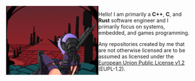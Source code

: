 <img align="left" width="50%" src="https://raw.githubusercontent.com/IrritatedLemon/IrritatedLemon/main/assets/banner.png">

Hello! I am primarily a **C++**, **C**, and **Rust** software engineer and I primarily focus on systems, embedded, and games programming.

Any repositories created by me that are not otherwise licensed are to be assumed as licensed under the [European Union Public License v1.2](https://joinup.ec.europa.eu/sites/default/files/custom-page/attachment/2020-03/EUPL-1.2%20EN.txt) (EUPL-1.2).
